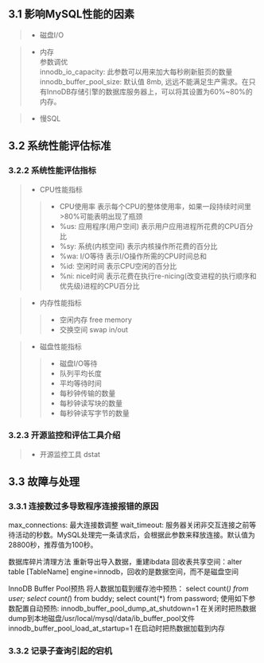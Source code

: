 ## 3.1 影响MySQL性能的因素
> * 磁盘I/O

> * 内存 <br/>
 参数调优 <br/>
  innodb_io_capacity: 此参数可以用来加大每秒刷新脏页的数量 <br/>
  innodb_buffer_pool_size: 默认值 8mb, 远远不能满足生产需求。在只有InnoDB存储引擎的数据库服务器上，可以将其设置为60%~80%的内存。 <br/>

> * 慢SQL

## 3.2 系统性能评估标准
### 3.2.2 系统性能评估指标
> * CPU性能指标 
> > * CPU使用率  表示每个CPU的整体使用率，如果一段持续时间里>80%可能表明出现了瓶颈
> > * %us: 应用程序(用户空间)  表示用户应用进程所花费的CPU百分比 
> > * %sy: 系统(内核空间)   表示内核操作所花费的百分比
> > * %wa: I/O等待  表示I/O操作所需的CPU时间总和
> > * %id: 空闲时间  表示CPU空闲的百分比
> > * %ni: nice时间  表示花费在执行re-nicing(改变进程的执行顺序和优先级)进程的CPU百分比  


> * 内存性能指标
> > * 空闲内存 free memory
> > * 交换空间 swap in/out

> * 磁盘性能指标
> > * 磁盘I/O等待
> > * 队列平均长度
> > * 平均等待时间
> > * 每秒钟传输的数量
> > * 每秒钟读写块的数量
> > * 每秒钟读写字节的数量

### 3.2.3 开源监控和评估工具介绍
> * 开源监控工具 dstat

## 3.3 故障与处理
### 3.3.1 连接数过多导致程序连接报错的原因
max_connections: 最大连接数调整
wait_timeout: 服务器关闭非交互连接之前等待活动的秒数。MySQL处理完一条请求后，会根据此参数来释放连接。默认值为28800秒，推荐值为100秒。

数据库碎片清理方法
重新导出导入数据，重建ibdata
回收表共享空间：alter table [TableName] engine=innodb，回收的是数据空间，而不是磁盘空间

InnoDB Buffer Pool预热
将人数据加载到缓存池中预热： 
select count(*) from user;
select count(*) from buddy;
select count(*) from password;
使用如下参数配置自动预热:
innodb_buffer_pool_dump_at_shutdown=1  在关闭时把热数据dump到本地磁盘/usr/local/mysql/data/ib_buffer_pool文件
innodb_buffer_pool_load_at_startup=1   在启动时把热数据加载到内存

### 3.3.2 记录子查询引起的宕机
